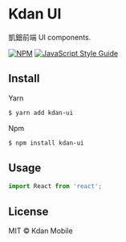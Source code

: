 # Kdan UI

凱鈿前端 UI components.

[![NPM](https://img.shields.io/npm/v/{{name}}.svg)](https://www.npmjs.com/package/{{name}}) [![JavaScript Style Guide](https://img.shields.io/badge/code_style-standard-brightgreen.svg)](https://standardjs.com)

## Install


Yarn
```bash
$ yarn add kdan-ui
```
Npm
```bash
$ npm install kdan-ui
```


## Usage
```js
import React from 'react';
```

## License
MIT © Kdan Mobile
